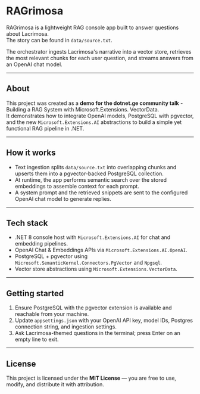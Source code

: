# RAGrimosa

RAGrimosa is a lightweight RAG console app built to answer questions about Lacrimosa.  
The story can be found in `data/source.txt`.

The orchestrator ingests Lacrimosa's narrative into a vector store, retrieves the most relevant chunks for each user question, and streams answers from an OpenAI chat model.

---

## About

This project was created as a **demo for the dotnet.ge community talk**  - Building a RAG System with Microsoft.Extensions. VectorData.  
It demonstrates how to integrate OpenAI models, PostgreSQL with pgvector, and the new `Microsoft.Extensions.AI` abstractions to build a simple yet functional RAG pipeline in .NET.

---

## How it works
- Text ingestion splits `data/source.txt` into overlapping chunks and upserts them into a pgvector-backed PostgreSQL collection.
- At runtime, the app performs semantic search over the stored embeddings to assemble context for each prompt.
- A system prompt and the retrieved snippets are sent to the configured OpenAI chat model to generate replies.

---

## Tech stack
- .NET 8 console host with `Microsoft.Extensions.AI` for chat and embedding pipelines.  
- OpenAI Chat & Embeddings APIs via `Microsoft.Extensions.AI.OpenAI`.  
- PostgreSQL + pgvector using `Microsoft.SemanticKernel.Connectors.PgVector` and `Npgsql`.  
- Vector store abstractions using `Microsoft.Extensions.VectorData`.

---

## Getting started
1. Ensure PostgreSQL with the pgvector extension is available and reachable from your machine.  
2. Update `appsettings.json` with your OpenAI API key, model IDs, Postgres connection string, and ingestion settings.  
3. Ask Lacrimosa-themed questions in the terminal; press Enter on an empty line to exit.

---

## License

This project is licensed under the **MIT License** — you are free to use, modify, and distribute it with attribution.
